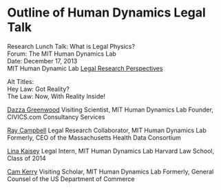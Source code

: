 # Outline of Human Dynamics Legal Talk

Research Lunch Talk: What is Legal Physics?  
Forum: The MIT Human Dynamics Lab   
Date: December 17, 2013  
MIT Human Dynamic Lab [Legal Research Perspectives](https://github.com/dazzaji/happening/blob/master/CamKerry-Joins-MITHumanDynamicsLab.md)  

Alt Titles:  
Hey Law: Got Reality?  
The Law: Now, With Reality Inside!


[Dazza Greenwood](http://media.mit.edu/~dang/legalphysics) 
Visiting Scientist, MIT Human Dynamics Lab
Founder, CIVICS.com Consultancy Services

[Ray Campbell](https://github.com/LegalPhysics/Research/tree/master/RayCampbell)
Legal Research Collaborator, MIT Human Dynamics Lab
Formerly, CEO of the Massachusetts Health Data Consortium


[Lina Kaisey](https://github.com/LegalPhysics/Research/tree/master/LinaKaisey)
Legal Intern, MIT Human Dynamics Lab
Harvard Law School, Class of 2014


[Cam Kerry](http://web.mit.edu/bin/cgicso?query=kerry)
Visiting Scholar, MIT Human Dynamics Lab
Formerly, General Counsel of the US Department of Commerce 



